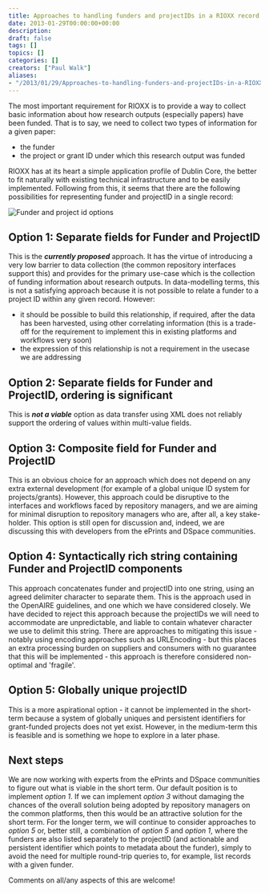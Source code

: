 ```yaml
---
title: Approaches to handling funders and projectIDs in a RIOXX record
date: 2013-01-29T00:00:00+00:00
description: 
draft: false
tags: []
topics: []
categories: []
creators: ["Paul Walk"]
aliases:
- "/2013/01/29/Approaches-to-handling-funders-and-projectIDs-in-a-RIOXX-record/"
---
```


The most important requirement for RIOXX is to provide a way to collect basic information about how research outputs (especially papers) have been funded. That is to say, we need to collect two types of information for a given paper:

* the funder
* the project or grant ID under which this research output was funded

RIOXX has at its heart a simple application profile of Dublin Core, the better to fit naturally with existing technical infrastructure and to be easily implemented. Following from this, it seems that there are the following possibilities for representing funder and projectID in a single record:

![Funder and project id options](/post/2013/01-29-approaches-to-handling-funders-and-projectids-in-a-rioxx-record/funder-and-project_id-options.png)

## Option 1: Separate fields for Funder and ProjectID

This is the ***currently proposed*** approach. It has the virtue of introducing a very low barrier to data collection (the common repository interfaces support this) and provides for the primary use-case which is the collection of funding information about research outputs. In data-modelling terms, this is not a satisfying approach because it is not possible to relate a funder to a project ID within any given record. However:

* it should be possible to build this relationship, if required, after the data has been harvested, using other correlating  information (this is a trade-off for the requirement to implement this in existing platforms and workflows very soon)
* the expression of this relationship is not a requirement in the usecase we are addressing

## Option 2: Separate fields for Funder and ProjectID, ordering is significant

This is ***not a viable*** option as data transfer using XML does not reliably support the ordering of values within multi-value fields.

## Option 3: Composite field for Funder and ProjectID

This is an obvious choice for an approach which does not depend on any extra external development (for example of a global unique ID system for projects/grants). However, this approach could be disruptive to the interfaces and workflows faced by repository managers, and we are aiming for minimal disruption to repository managers who are, after all, a key stake-holder. This option is still open for discussion and, indeed, we are discussing this with developers from the ePrints and DSpace communities.

## Option 4: Syntactically rich string containing Funder and ProjectID components

This approach concatenates funder and projectID into one string, using an agreed delimiter character to separate them. This is the approach used in the OpenAIRE guidelines, and one which we have considered closely. We have decided to reject this approach because the projectIDs we will need to accommodate are unpredictable, and liable to contain whatever character we use to delimit this string. There are approaches to mitigating this issue - notably using encoding approaches such as URLEncoding - but this places an extra processing burden on suppliers and consumers with no guarantee that this will be implemented - this approach is therefore considered non-optimal and 'fragile'.

## Option 5: Globally unique projectID

This is a more aspirational option - it cannot be implemented in the short-term because a system of globally uniques and persistent identifiers for grant-funded projects does not yet exist. However, in the medium-term this is feasible and is something we hope to explore in a later phase.

## Next steps

We are now working with experts from the ePrints and DSpace communities to figure out what is viable in the short term. Our default position is to implement *option 1*. If we can implement *option 3* without damaging the chances of the overall solution being adopted by repository managers on the common platforms, then this would be an attractive solution for the short term. For the longer term, we will continue to consider approaches to *option 5* or, better still, a combination of *option 5* and *option 1*, where the funders are also listed separately to the projectID (and actionable and persistent identifier which points to metadata about the funder), simply to avoid the need for multiple round-trip queries to, for example, list records with a given funder.

Comments on all/any aspects of this are welcome!


<!-- ----

#### Comments

##### Comment by [Pablo de Castro](http://www.repositorynet.ac.uk/) on 2013/01/30 at 11:13

Hi Paul,

I fully agree with the RIOXX conclusion of selecting Option 1 as the default one and checking out whether Option 3 (which would certainly provide far more accurate metadata) is technically and socially feasible. While steps are simultaneously being taken to provide the [FundRef](http://www.crossref.org/fundref/index.html)/GrantDOI system which will eventually enable Option 5, it might be useful as well to pay attention to this rather old proposal from funders in this regard – namely to feature some kind of standardised funder code within the ProjectID (Option 4) that will uniquely identify the funding agency for a given project. OpenAIRE guidelines do naturally take a simple approach to this, since it’s mainly EU FP7-funded projects they’re dealing with, but major UK funders have already agreed a two- or three-letter code that will provide default funder identification for a given project (there should be a publicly available code list somewhere I presume?) The issue with this is of course that it was quite recently implemented and will therefore not be providing a solution for older projectIDs. But it would be useful anyway to keep track of initiatives aiming to provide automatic links between grantIDs and corresponding funders (including of course the one-to-many use case).
Thanks, Pablo

----

##### Comment by Anna Clements on 2013/02/12 at 17:03

Paul – can we go for 3 …or at least allow both 1 and 3 from the outset; those of us with CRIS system can do 3 straight off and it would seem sensible to allow for that from the outset.

----
 -->